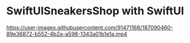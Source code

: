 # SwiftUISneakersShop with SwiftUI

https://user-images.githubusercontent.com/91471168/187090460-89e36872-b552-4b2a-a598-1343a01b1e1a.mp4

